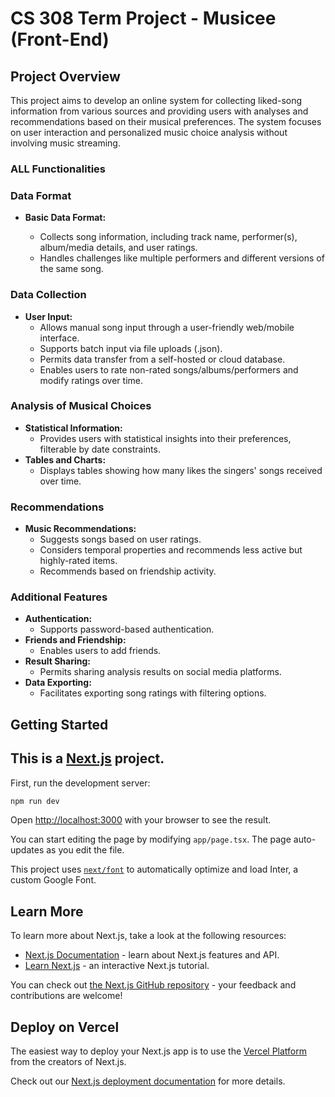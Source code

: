 # CS 308 Term Project - Musicee (Front-End)

## Project Overview

This project aims to develop an online system for collecting liked-song information from various sources and providing users with analyses and recommendations based on their musical preferences. 
The system focuses on user interaction and personalized music choice analysis without involving music streaming.

### ALL Functionalities

### Data Format

- **Basic Data Format:**
  
  - Collects song information, including track name, performer(s), album/media details, and user ratings.
  - Handles challenges like multiple performers and different versions of the same song.

### Data Collection

- **User Input:**
  - Allows manual song input through a user-friendly web/mobile interface.
  - Supports batch input via file uploads (.json).
  - Permits data transfer from a self-hosted or cloud database.
  - Enables users to rate non-rated songs/albums/performers and modify ratings over time.

### Analysis of Musical Choices

- **Statistical Information:**
  - Provides users with statistical insights into their preferences, filterable by date constraints.
- **Tables and Charts:**
  - Displays tables showing how many likes the singers' songs received over time.

### Recommendations

- **Music Recommendations:**
  - Suggests songs based on user ratings.
  - Considers temporal properties and recommends less active but highly-rated items.
  - Recommends based on friendship activity.

### Additional Features

- **Authentication:**
  - Supports password-based authentication.
- **Friends and Friendship:**
  - Enables users to add friends.
- **Result Sharing:**
  - Permits sharing analysis results on social media platforms.
- **Data Exporting:**
  - Facilitates exporting song ratings with filtering options.



## Getting Started

## This is a [Next.js](https://nextjs.org/) project.

First, run the development server:

```bash
npm run dev
```

Open [http://localhost:3000](http://localhost:3000) with your browser to see the result.

You can start editing the page by modifying `app/page.tsx`. The page auto-updates as you edit the file.

This project uses [`next/font`](https://nextjs.org/docs/basic-features/font-optimization) to automatically optimize and load Inter, a custom Google Font.

## Learn More

To learn more about Next.js, take a look at the following resources:

- [Next.js Documentation](https://nextjs.org/docs) - learn about Next.js features and API.
- [Learn Next.js](https://nextjs.org/learn) - an interactive Next.js tutorial.

You can check out [the Next.js GitHub repository](https://github.com/vercel/next.js/) - your feedback and contributions are welcome!

## Deploy on Vercel

The easiest way to deploy your Next.js app is to use the [Vercel Platform](https://vercel.com/new?utm_medium=default-template&filter=next.js&utm_source=create-next-app&utm_campaign=create-next-app-readme) from the creators of Next.js.

Check out our [Next.js deployment documentation](https://nextjs.org/docs/deployment) for more details.
